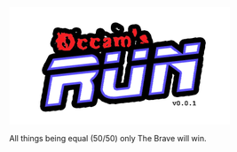![Occam's Run](https://raw.githubusercontent.com/d11e9/Occams-Run/master/logo.png "Occam's Run")

All things being equal (50/50) only The Brave will win.


